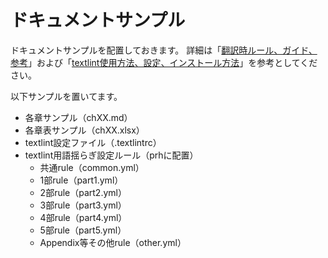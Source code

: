 # ドキュメントサンプル

ドキュメントサンプルを配置しておきます。
詳細は「[翻訳時ルール、ガイド、参考](../manual/README.md)」および「[textlint使用方法、設定、インストール方法](../textlint/README.md)」を参考としてください。

以下サンプルを置いてます。

- 各章サンプル（chXX.md）
- 各章表サンプル（chXX.xlsx）
- textlint設定ファイル（.textlintrc）
- textlint用語揺らぎ設定ルール（prhに配置）
    - 共通rule（common.yml）
    - 1部rule（part1.yml）
    - 2部rule（part2.yml）
    - 3部rule（part3.yml）
    - 4部rule（part4.yml）
    - 5部rule（part5.yml）
    - Appendix等その他rule（other.yml）


